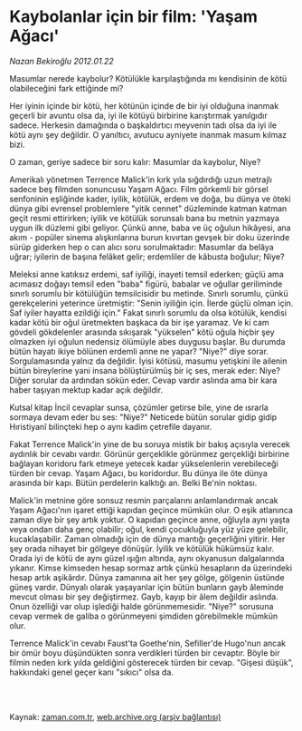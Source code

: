 # Kaybolanlar için bir film: 'Yaşam Ağacı'

*Nazan Bekiroğlu 2012.01.22*

<td class="columnist-detail">
<p>Masumlar nerede kaybolur? Kötülükle karşılaştığında mı kendisinin de kötü olabileceğini fark ettiğinde mi?</p>
<p>
<div id="haberMetinDiv">
<p>Her iyinin içinde bir kötü, her kötünün içinde de bir iyi olduğuna inanmak geçerli bir avuntu olsa da, iyi ile kötüyü birbirine karıştırmak yanılgıdır sadece. Herkesin damağında o başkaldırtıcı meyvenin tadı olsa da iyi ile kötü aynı şey değildir. O yanıltıcı, avutucu ayniyete inanmak masum kılmaz bizi.
<p> O zaman, geriye sadece bir soru kalır: Masumlar da kaybolur, Niye?
<p> Amerikalı yönetmen Terrence Malick'in kırk yıla sığdırdığı uzun metrajlı sadece beş filmden sonuncusu Yaşam Ağacı. Film görkemli bir görsel senfoninin eşliğinde kader, iyilik, kötülük, erdem ve doğa, bu dünya ve öteki dünya gibi evrensel problemlere "yitik cennet" düzleminde katman katman geçit resmi ettirirken; iyilik ve kötülük sorunsalı bana bu metnin yazmaya uygun ilk düzlemi gibi geliyor. Çünkü anne, baba ve üç oğulun hikâyesi, ana akım - popüler sinema alışkınlarına burun kıvırtan gevşek bir doku üzerinde sürüp giderken hep o can alıcı soru sorulmaktadır: Masumlar da belâya uğrar; iyilerin de başına felâket gelir; erdemliler de kâbusta boğulur; Niye?
<p> Meleksi anne katıksız erdemi, saf iyiliği, inayeti temsil ederken; güçlü ama acımasız doğayı temsil eden "baba" figürü, babalar ve oğullar geriliminde sınırlı sorumlu bir kötülüğün temsilcisidir bu metinde. Sınırlı sorumlu, çünkü gerekçelerini yeterince üretmiştir: "Senin iyiliğin için. İlerde güçlü olman için. Saf iyiler hayatta ezildiği için." Fakat sınırlı sorumlu da olsa kötülük, kendisi kadar kötü bir oğul üretmekten başkaca da bir işe yaramaz. Ve ki cam gövdeli gökdelenler arasında sıkışarak "yükselen" kötü oğula hiçbir şey olmazken iyi oğulun nedensiz ölümüyle abes duygusu başlar. Bu durumda bütün hayatı ikiye bölünen erdemli anne ne yapar? "Niye?" diye sorar. Sorgulamasında yalnız da değildir. İyisi kötüsü, masumu yetişkini ile ailenin bütün bireylerine yani insana bölüştürülmüş bir iç ses, merak eder: Niye? Diğer sorular da ardından sökün eder. Cevap vardır aslında ama bir kara haber taşıyan mektup kadar açık değildir.
<p> Kutsal kitap İncil cevaplar sunsa, çözümler getirse bile, yine de ısrarla sormaya devam eder bu ses: "Niye?" Neticede bütün sorular gidip gidip Hıristiyanî bilinçteki hep o aynı kadim çetrefile dayanır.
<p> Fakat Terrence Malick'in yine de bu soruya mistik bir bakış açısıyla verecek aydınlık bir cevabı vardır. Görünür gerçeklikle görünmez gerçekliği birbirine bağlayan koridoru fark etmeye yetecek kadar yükselenlerin verebileceği türden bir cevap. Yaşam Ağacı, bu koridordur. Bu dünya ile öte dünya arasında bir kapı. Bütün perdelerin kalktığı an. Belki Be'nin noktası.
<p> Malick'in metnine göre sonsuz resmin parçalarını anlamlandırmak ancak Yaşam Ağacı'nın işaret ettiği kapıdan geçince mümkün olur. O eşik atlanınca zaman diye bir şey artık yoktur. O kapıdan geçince anne, oğluyla aynı yaşta veya ondan daha genç olabilir; oğul, kendi çocukluğuyla yüz yüze gelebilir, kucaklaşabilir. Zaman olmadığı için de dünya mantığı geçerliğini yitirir. Her şey orada nihayet bir gölgeye dönüşür. İyilik ve kötülük hükümsüz kalır. Orada iyi de kötü de aynı güzel ışığın altında, aynı okyanusun dalgalarında yıkanır. Kimse kimseden hesap sormaz artık çünkü hesapların da üzerindeki hesap artık aşikârdır. Dünya zamanına ait her şey gölge, gölgenin üstünde güneş vardır. Dünyalı olarak yaşayanlar için bütün bunların gayb âleminde mevcut olması bir şey değiştirmez. Gayb, kayıp bir âlem değildir aslında. Onun özelliği var olup işlediği halde görünmemesidir. "Niye?" sorusuna cevap vermek de galiba o görünmeyeni şimdiden görebilmekle mümkün olur.
<p> Terrence Malick'in cevabı Faust'ta Goethe'nin, Sefiller'de Hugo'nun ancak bir ömür boyu düşündükten sonra verdikleri türden bir cevaptır. Böyle bir filmin neden kırk yılda geldiğini gösterecek türden bir cevap. "Gişesi düşük", hakkındaki genel geçer kanı "sıkıcı" olsa da.</p></p></p></p></p></p></p></p></div>
</p>


<p><br>
		 </br></p></td>

Kaynak: [zaman.com.tr](http://zaman.com.tr/yazar.do?yazino=1233216), [web.archive.org (arşiv bağlantısı)](http://web.archive.org/web/20120406084827/http://zaman.com.tr:80/yazar.do?yazino=1233216)
